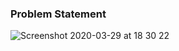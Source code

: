 ### Problem Statement


![Screenshot 2020-03-29 at 18 30 22](https://user-images.githubusercontent.com/26361028/77849742-80c70000-71eb-11ea-81e8-38da25344bc4.png)
